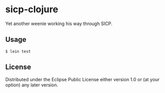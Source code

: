 # sicp-clojure

Yet another weenie working his way through SICP.

## Usage

    $ lein test

## License

Distributed under the Eclipse Public License either version 1.0 or (at
your option) any later version.
